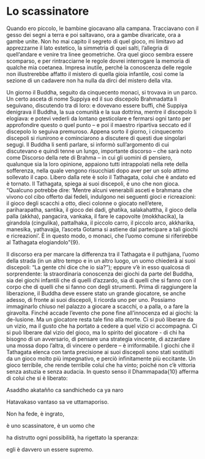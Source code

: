# Lo scassinatore
Quando ero piccolo, le bambine giocavano alla campana. Tracciavano con il gesso dei segni a terra e poi saltavano, ora a gambe divaricate, ora a gambe unite. Non ho mai capito il segreto di quel gioco, mi limitavo ad apprezzarne il lato estetico, la simmetria di quei salti, l’allegria di quell’andare e venire tra linee geometriche. Ora quel gioco sembra essere scomparso, e per rintracciarne le regole dovrei interrogare la memoria di qualche mia coetanea. Impresa inutile, perché la conoscenza delle regole non illustrerebbe affatto il mistero di quella gioia infantile, così come la sezione di un cadavere non ha nulla da dirci del mistero della vita.

Un giorno il Buddha, seguito da cinquecento monaci, si trovava in un parco. Un certo asceta di nome Suppiya ed il suo discepolo Brahmadatta li seguivano, discutendo tra di loro: e dovevano essere buffi, ché Suppiya denigrava il Buddha, la sua comunità e la sua dottrina, mentre il discepolo li elogiava: e potevi vederli da lontano gesticolare e fermarsi ogni tanto per approfondire questo o quel punto – e poi il maestro ripartiva seccato ed il discepolo lo seguiva premuroso. Appena sorto il giorno, i cinquecento discepoli si riunirono e cominciarono a discutere di questi due singolari segugi. Il Buddha li sentì parlare, si informò sull’argomento di cui discutevano e quindi tenne un lungo, importante discorso – che sarà noto come Discorso della rete di Brahma – in cui gli uomini di pensiero, qualunque sia la loro opinione, appaiono tutti intrappolati nella rete della sofferenza, nella quale vengono risucchiati dopo aver per un solo attimo sollevato il capo. Libero dalla rete è solo il Tathagata, colui che è andato ed è tornato. Il Tathagata, spiega ai suoi discepoli, è uno che non gioca. “Qualcuno potrebbe dire: ‘Mentre alcuni venerabili asceti e brahmana che vivono col cibo offerto dai fedeli, indulgono nei seguenti gioci e ricreazioni: il gioco degli scacchi a otto, dieci colonne o giocato nell’etere, pariharapatha, santika, il gioco dei dadi, ghatika, salakahattha, il gioco della palla (akkha), pangacira, vankaka, il fare le capovolte (mokkhacika), la girandola (cingulika), pattalhaka, il piccolo carro, il piccolo arco, akkharika, manesika, yathavajja, l’asceta Gotama si astiene dal partecipare a tali giochi e ricreazioni’. È in questo modo, o monaci, che l’uomo comune si riferirebbe al Tathagata elogiandolo”{9}.

Il discorso era per marcare la differenza tra il Tathagata e il puthjjana, l’uomo della strada (in un altro tempo e in un altro luogo, un uomo chiederà ai suoi discepoli: “La gente chi dice che io sia?”); eppure v’è in esso qualcosa di sorprendente: la straordinaria conoscenza dei giochi da parte del Buddha, sia dei giochi infantili che di quelli d’azzardo, sia di quelli che si fanno con il corpo che di quelli che si fanno con degli strumenti. Prima di raggiungere la liberazione, il Buddha deve essere stato un grande giocatore, se anche adesso, di fronte ai suoi discepoli, li ricorda uno per uno. Possiamo immaginarlo chiuso nel palazzo a giocare a scacchi, o a palla, o a fare la giravolta. Finché accade l’evento che pone fine all’innocenza ed ai giochi: la de-lusione. Ma un giocatore resta tale fino alla morte. Ci si può liberare da un vizio, ma il gusto che ha portato a cedere a quel vizio ci accompagna. Ci si può liberare dal vizio del gioco, ma lo spirito del giocatore - di chi ha bisogno di un avversario, di pensare una strategia vincente, di azzardare una mossa dopo l’altra, di vincere o perdere – è irriformabile. I giochi che il Tathagata elenca con tanta precisione ai suoi discepoli sono stati sostituiti da un gioco molto più impegnativo, e perciò infinitamente più eccitante. Un gioco terribile, che rende terribile colui che ha vinto; poiché non c’è vittoria senza astuzia e senza audacia. In questo senso il Dhammapada{10} afferma di colui che si è liberato:



Asaddho akatañño ca sandhichedo ca ya naro

Hatavakaso vantaso sa ve uttamaporiso.  

Non ha fede, è ingrato,

è uno scassinatore, è un uomo che

ha distrutto ogni possibilità, ha rigettato la speranza:

egli è davvero un essere supremo.
